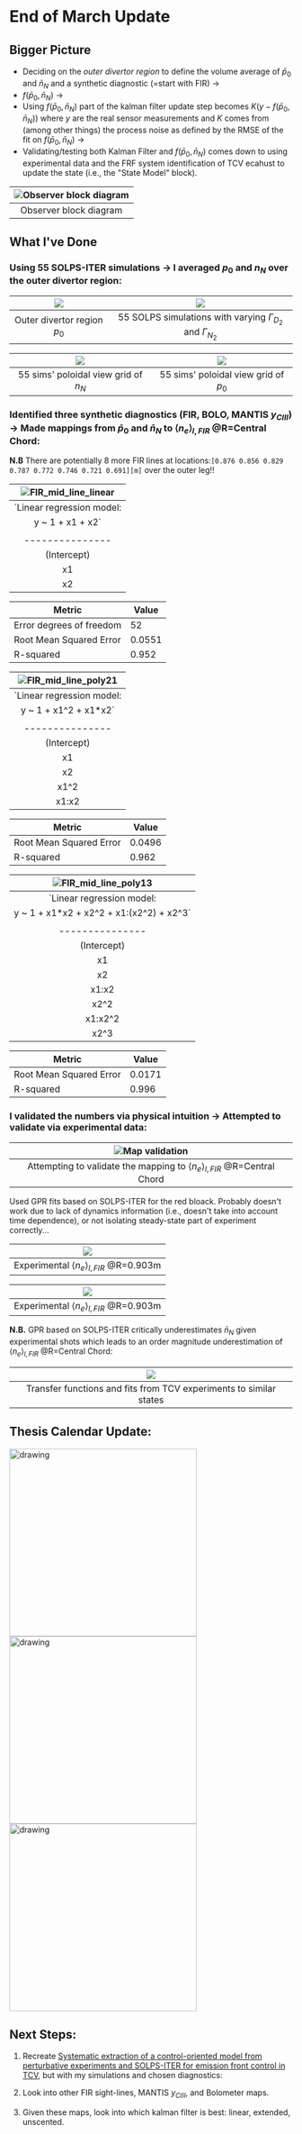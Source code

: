 # End of March Update

## Bigger Picture
- Deciding on the *outer divertor region* to define the volume average of $\bar{p}_0$ and $\bar{n}_N$ and a synthetic diagnostic (=start with FIR) $\rightarrow$  
- $f(\bar{p}_0, \bar{n}_N)$ $\rightarrow$  
- Using $f(\bar{p}_0, \bar{n}_N)$ part of the kalman filter update step becomes $K(y - f(\bar{p}_0, \bar{n}_N))$ where $y$ are the real sensor measurements and $K$ comes from (among other things) the process noise as defined by the RMSE of the fit on $f(\bar{p}_0, \bar{n}_N)$ $\rightarrow$  
- Validating/testing both Kalman Filter and $f(\bar{p}_0, \bar{n}_N)$ comes down to using experimental data and the FRF system identification of TCV ecahust to update the state (i.e., the "State Model" block).

| ![Observer block diagram](JournalImages/Observer_Block_Diagram.png) |
|:--:|
|Observer block diagram|

## What I've Done

### Using 55 SOLPS-ITER simulations $\rightarrow$ I averaged $p_0$ and $n_N$ over the outer divertor region:

| ![](JournalImages/p0_odiv_polview.svg) | ![](JournalImages/p0_vs_nZ_data_labels.svg) |
|:--------:|:-------:|
| Outer divertor region $p_0$| 55 SOLPS simulations with varying $\Gamma_{D_2}$ and $\Gamma_{N_2}$ |  

| ![](JournalImages/grid_polVIew_SOLPS_nN.svg) | ![](JournalImages/grid_polView_SOLPS_p0.svg) |
|:---------:|:-------:|
| 55 sims' poloidal view grid of $n_N$ | 55 sims' poloidal view grid of $p_0$ |

### Identified three synthetic diagnostics (FIR, BOLO, MANTIS $y_{CIII}$) $\rightarrow$ Made mappings from $\bar{p}_0$ and $\bar{n}_N$ to $\langle n_e\rangle _{l,FIR}$ @R=Central Chord:

**N.B** There are potentially 8 more FIR lines at locations:`[0.876 0.856 0.829 0.787 0.772 0.746 0.721 0.691][m]` over the outer leg!!

| ![FIR_mid_line_linear](JournalImages/FIR_mid_line_linear.svg) |
|:--:| 
|`Linear regression model:
    y ~ 1 + x1 + x2`|
|               | Estimate   | SE         |
|---------------|------------|------------|
| (Intercept)   | -0.06237   | 0.031404   |
| x1            | 0.08904    | 0.0084856  |
| x2            | 0.97773    | 0.031223   |  

| Metric                                 | Value            |
|----------------------------------------|------------------|
| Error degrees of freedom               | 52               |
| Root Mean Squared Error                | 0.0551           |
| R-squared                              | 0.952            | 


|![FIR_mid_line_poly21](JournalImages/FIR_mid_line_poly21.svg)|
|:--:| 
|`Linear regression model:
    y ~ 1 + x1^2 + x1*x2`|
|               | Estimate   | SE        |
|---------------|------------|-----------|
| (Intercept)   | 0.052967   | 0.042103  |
| x1            | -0.048639  | 0.04172   |
| x2            | 0.85663    | 0.042837  |
| x1^2          | 0.0055376  | 0.0080438 |
| x1:x2         | 0.13892    | 0.037184  |  

| Metric                                 | Value            |
|----------------------------------------|------------------|
| Root Mean Squared Error                | 0.0496           |
| R-squared                              | 0.962            |


| ![FIR_mid_line_poly13](JournalImages/FIR_mid_line_poly13.svg) |
|:--:| 
| `Linear regression model:
    y ~ 1 + x1*x2 + x2^2 + x1:(x2^2) + x2^3` |
|               | Estimate   | SE        |
|---------------|------------|-----------|
| (Intercept)   | 0.26839    | 0.12515   |
| x1            | -0.0088483 | 0.035641  |
| x2            | 0.70608    | 0.48978   |
| x1:x2         | 0.045457   | 0.091242  |
| x2^2          | -0.71913   | 0.59802   |
| x1:x2^2       | 0.091765   | 0.056481  |
| x2^3          | 0.59279    | 0.23138   |  

| Metric                                 | Value            |
|----------------------------------------|------------------|
| Root Mean Squared Error                | 0.0171           |
| R-squared                              | 0.996            |

### I validated the numbers via physical intuition $\rightarrow$ Attempted to validate via experimental data:

| ![Map validation](JournalImages/map_validation_attempt.png) |
|:--:|
|Attempting to validate the mapping to $\langle n_e\rangle _{l,FIR}$ @R=Central Chord|

Used GPR fits based on SOLPS-ITER for the red bloack. Probably doesn't work due to lack of dynamics information (i.e., doesn't take into account time dependence), or not isolating steady-state part of experiment correctly... 

|![](JournalImages/Cntrl_FIR_ne_linAvg_exp.svg) |
|:--:|
|Experimental $\langle n_e\rangle _{l,FIR}$ @R=0.903m|

|![](JournalImages/Cntrl_FIR_ne_linAvg_synth.svg)|
|:--:|
|Experimental $\langle n_e\rangle _{l,FIR}$ @R=0.903m|

**N.B.** GPR based on SOLPS-ITER critically underestimates $\bar{n}_{N}$ given experimental shots which leads to an order magnitude underestimation of $\langle n_e\rangle _{l,FIR}$ @R=Central Chord:  

| ![](JournalImages/TCV_Exhaust_TF.png) |
|:--:|
| Transfer functions and fits from TCV experiments to similar states |

## Thesis Calendar Update:  

<p float="left">
    <img src="JournalImages/schedLegend.png" alt="drawing" width="333"/>
    <img src="JournalImages/MarAprMay.png" alt="drawing" width="333"/>
    <img src="JournalImages/MayJunJulAug.png" alt="drawing" width="333"/>
</p>

## Next Steps:

1. Recreate [Systematic extraction of a control-oriented model from perturbative experiments and SOLPS-ITER for emission front control in TCV](https://iopscience.iop.org/article/10.1088/1741-4326/ac5b8c), but with my simulations and chosen diagnostics:

2. Look into other FIR sight-lines, MANTIS $y_{CIII}$, and Bolometer maps.

3. Given these maps, look into which kalman filter is best: linear, extended, unscented.
